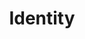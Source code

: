 ---
title: Identity
description: >
  Organizations, Teams, Users
weight: 3
categories: [Identity]
tags: [Identity]
---